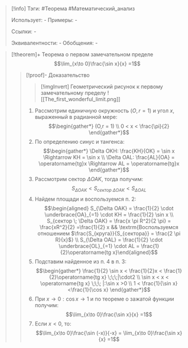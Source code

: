 > [!info]
> Тэги: #Теорема #Математический_анализ   
> 
> Использует: *-*
> Примеры: *-*
> 
> Ссылки: *-*
> 
> Эквивалентности: *-*
> Обобщения: *-*

> [!theorem]+ Теорема о первом замечательном пределе
> $$\lim_{x\to 0}\frac{\sin x}{x} =1$$
> > [!proof]- Доказательство
> > > [!imgInvert] Геометрический рисунок к первому замечательному пределу
> > > ![[The_first_wonderful_limit.png]]
> > 1. Рассмотрим единичную окружность $(O,r = 1)$ и угол $x$, выраженный в радианной мере: $$\begin{gather*} (O,r = 1) \\ 0 < x < \frac{\pi}{2} \end{gather*}$$
> > 2. По определению синус и тангенса: $$\begin{gather*} \Delta OKH: \frac{KH}{OK} = \sin x \Rightarrow KH = \sin x \\ \Delta OAL: \frac{AL}{OA} = \operatorname{tg}x \Rightarrow AL = \operatorname{tg}x \end{gather*}$$
> > 3. Рассмотрим сектор $\Delta OAK$, тогда получим: $$S_{\Delta OAK} < S_{сектор \; \Delta OAK} < S_{\Delta OAL}$$
> > 4. Найдем площади и воспользуемся п. 2: $$\begin{aligned} S_{\Delta OAK} = \frac{1}{2} \cdot \underbrace{OA}_{=1} \cdot KH = \frac{1}{2} \sin x \\ S_{сектор \; \Delta OAK} = \frac{x \pi R^2}{2 \pi} = \frac{xR^2}{2} =\frac{1}{2} x && \textrm{Воспользуемся отношением $\frac{S_{круга}}{S_{сектора}} = \frac{2 \pi R}{x}$} \\ S_{\Delta OAL} = \frac{1}{2} \cdot \underbrace{OL}_{=1} \cdot AL = \frac{1}{2}\operatorname{tg x}\end{aligned}$$
> > 5. Подставим найденное из п. 4 в п. 3: $$\begin{gather*} \frac{1}{2} \sin x < \frac{1}{2}x < \frac{1}{2}\operatorname{tg x} \;\;\;|\cdot2 \\ \sin x < x < \operatorname{tg x} \;\;\; |:\sin x >0 \\ 1 < \frac{1}{\sin x} <\frac{1}{\cos x} \end{gather*}$$
> > 6. При $x \to 0: \cos x \to 1$ и по теореме о зажатой функции получим: $$\lim_{x\to 0}\frac{\sin x}{x} =1$$
> > 7. Если $x < 0$, то: $$\lim_{x\to 0}\frac{\sin (-x)}{-x} = \lim_{x\to 0}\frac{\sin x}{x} =1$$
